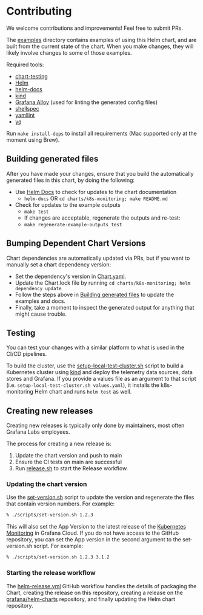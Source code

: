 # Contributing

We welcome contributions and improvements! Feel free to submit PRs.

The [examples](./examples) directory contains examples of using this Helm chart, and are built from the current state
of the chart. When you make changes, they will likely involve changes to some of those examples.

Required tools:

-   [chart-testing](https://github.com/helm/chart-testing)
-   [Helm](https://helm.sh/docs/intro/install/)
-   [helm-docs](https://github.com/norwoodj/helm-docs)
-   [kind](https://kind.sigs.k8s.io/)
-   [Grafana Alloy](https://github.com/grafana/alloy) (used for linting the generated config files)
-   [shellspec](https://github.com/shellspec/shellspec)
-   [yamllint](https://yamllint.readthedocs.io/en/stable/index.html)
-   [yq](https://github.com/mikefarah/yq/)

Run `make install-deps` to install all requirements (Mac supported only at the moment using Brew).

## Building generated files

After you have made your changes, ensure that you build the automatically generated files in this chart, by doing the
following:

-   Use [Helm Docs](https://github.com/norwoodj/helm-docs) to check for updates to the chart documentation
    -   `helm-docs` OR `cd charts/k8s-monitoring; make README.md`
-   Check for updates to the example outputs
    -   `make test`
    -   If changes are acceptable, regenerate the outputs and re-test:
    -   `make regenerate-example-outputs test`

## Bumping Dependent Chart Versions

Chart dependencies are automatically updated via PRs, but if you want to manually set a chart dependency version:

-   Set the dependency's version in [Chart.yaml](charts/k8s-monitoring/Chart.yaml).
-   Update the Chart.lock file by running `cd charts/k8s-monitoring; helm dependency update`
-   Follow the steps above in [Building generated files](#building-generated-files) to update the examples and docs.
-   Finally, take a moment to inspect the generated output for anything that might cause trouble.

## Testing

You can test your changes with a similar platform to what is used in the CI/CD pipelines.

To build the cluster, use the [setup-local-test-cluster.sh](./scripts/setup-local-test-cluster.sh) script to build a
Kubernetes cluster using [kind](https://kind.sigs.k8s.io/) and deploy the telemetry data sources, data stores and
Grafana. If you provide a values file as an argument to that script (i.e. `setup-local-test-cluster.sh values.yaml`), it
installs the k8s-monitoring Helm chart and runs `helm test` as well.

## Creating new releases

Creating new releases is typically only done by maintainers, most often Grafana Labs employees.

The process for creating a new release is:

1.  Update the chart version and push to main
2.  Ensure the CI tests on main are successful
3.  Run [release.sh](./scripts/release.sh) to start the Release workflow.

### Updating the chart version

Use the [set-version.sh](./scripts/set-version.sh) script to update the version and regenerate the files that contain
version numbers. For example:

```bash
% ./scripts/set-version.sh 1.2.3
```

This will also set the App Version to the latest release of
the [Kubernetes Monitoring](https://grafana.com/solutions/kubernetes/) in Grafana Cloud. If you do not have access to
the GitHub repository, you can set the App version in the second argument to the set-version.sh script. For example:

```bash
% ./scripts/set-version.sh 1.2.3 3.1.2
```

### Starting the release workflow

The [helm-release.yml](./.github/workflows/helm-release.yml) GitHub workflow handles the details of packaging the Chart,
creating the release on this repository, creating a release on
the [grafana/helm-charts](https://github.com/grafana/helm-charts) repository, and finally updating the Helm chart
repository.
